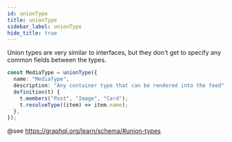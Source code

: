 ```yaml
---
id: unionType
title: unionType
sidebar_label: unionType
hide_title: true
---
```


Union types are very similar to interfaces, but they don't get to specify any common fields between the types.

```ts
const MediaType = unionType({
  name: "MediaType",
  description: "Any container type that can be rendered into the feed",
  definition(t) {
    t.members("Post", "Image", "Card");
    t.resolveType((item) => item.name);
  },
});
```

@see https://graphql.org/learn/schema/#union-types
